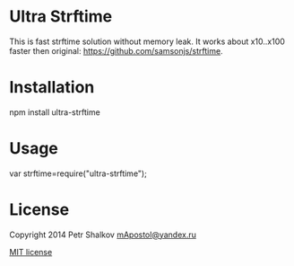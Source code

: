 Ultra Strftime
==============

This is fast strftime solution without memory leak. It works about x10..x100 faster then original: https://github.com/samsonjs/strftime.

Installation
============

npm install ultra-strftime

Usage
=====

var strftime=require("ultra-strftime");

License
=======

Copyright 2014 Petr Shalkov mApostol@yandex.ru

[MIT license](https://github.com/xio4/ultra_strftime/blob/master/LICENSE)
